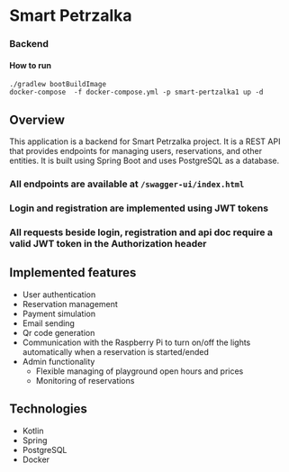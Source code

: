 # Smart Petrzalka

### Backend

#### How to run
```aiignore
./gradlew bootBuildImage
docker-compose  -f docker-compose.yml -p smart-pertzalka1 up -d
```

## Overview

This application is a backend for Smart Petrzalka project. It is a REST API that provides endpoints for managing users, reservations, and other entities. It is built using Spring Boot and uses PostgreSQL as a database.

### All endpoints are available at `/swagger-ui/index.html`

### Login and registration are implemented using JWT tokens

### All requests beside login, registration and api doc require a valid JWT token in the Authorization header

## Implemented features
- User authentication
- Reservation management
- Payment simulation
- Email sending
- Qr code generation
- Communication with the Raspberry Pi to turn on/off the lights automatically when a reservation is started/ended
- Admin functionality
  - Flexible managing of playground open hours and prices
  - Monitoring of reservations


## Technologies
- Kotlin
- Spring
- PostgreSQL
- Docker